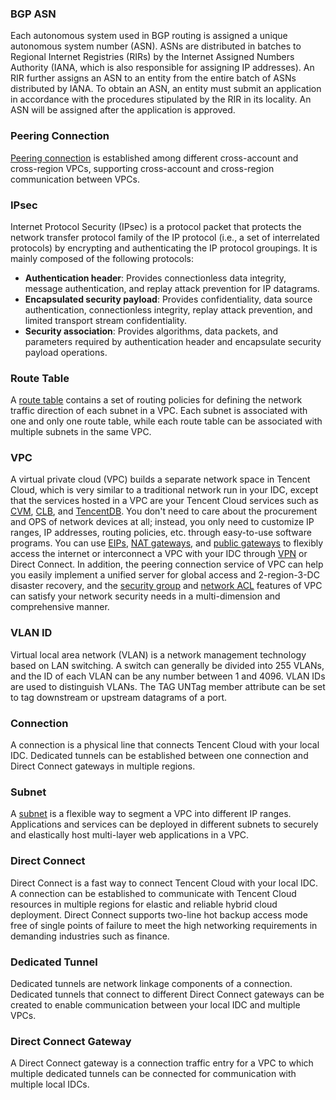### BGP ASN
Each autonomous system used in BGP routing is assigned a unique autonomous system number (ASN). ASNs are distributed in batches to Regional Internet Registries (RIRs) by the Internet Assigned Numbers Authority (IANA, which is also responsible for assigning IP addresses). An RIR further assigns an ASN to an entity from the entire batch of ASNs distributed by IANA. To obtain an ASN, an entity must submit an application in accordance with the procedures stipulated by the RIR in its locality. An ASN will be assigned after the application is approved.


### Peering Connection
<a href="https://intl.cloud.tencent.com/doc/product/215/5000" target="_blank">Peering connection</a> is established among different cross-account and cross-region VPCs, supporting cross-account and cross-region communication between VPCs.

### IPsec
Internet Protocol Security (IPsec) is a protocol packet that protects the network transfer protocol family of the IP protocol (i.e., a set of interrelated protocols) by encrypting and authenticating the IP protocol groupings.
It is mainly composed of the following protocols:
- **Authentication header**: Provides connectionless data integrity, message authentication, and replay attack prevention for IP datagrams.
- **Encapsulated security payload**: Provides confidentiality, data source authentication, connectionless integrity, replay attack prevention, and limited transport stream confidentiality.
- **Security association**: Provides algorithms, data packets, and parameters required by authentication header and encapsulate security payload operations.


### Route Table
A <a href="https://intl.cloud.tencent.com/doc/product/215/4954" target="_blank">route table</a> contains a set of routing policies for defining the network traffic direction of each subnet in a VPC. Each subnet is associated with one and only one route table, while each route table can be associated with multiple subnets in the same VPC.

### VPC
A virtual private cloud (VPC) builds a separate network space in Tencent Cloud, which is very similar to a traditional network run in your IDC, except that the services hosted in a VPC are your Tencent Cloud services such as <a href="https://intl.cloud.tencent.com/doc/product/213/495" target="_blank">CVM</a>, <a href="https://intl.cloud.tencent.com/doc/product/214/524" target="_blank">CLB</a>, and <a href="https://intl.cloud.tencent.com/document/product/236" target="_blank">TencentDB</a>. You don't need to care about the procurement and OPS of network devices at all; instead, you only need to customize IP ranges, IP addresses, routing policies, etc. through easy-to-use software programs. You can use <a href="https://intl.cloud.tencent.com/document/product/213/5733" target="_blank">EIPs</a>, <a href="https://intl.cloud.tencent.com/doc/product/215/4975" target="_blank">NAT gateways</a>, and <a href="https://intl.cloud.tencent.com/doc/product/215/4972" target="_blank">public gateways</a> to flexibly access the internet or interconnect a VPC with your IDC through <a href="https://intl.cloud.tencent.com/doc/product/215/4956" target="_blank">VPN</a> or Direct Connect. In addition, the peering connection service of VPC can help you easily implement a unified server for global access and 2-region-3-DC disaster recovery, and the <a href="https://intl.cloud.tencent.com/document/product/213/12452" target="_blank">security group</a> and <a href="https://intl.cloud.tencent.com/document/product/215/5132" target="_blank">network ACL</a> features of VPC can satisfy your network security needs in a multi-dimension and comprehensive manner.

### VLAN ID
Virtual local area network (VLAN) is a network management technology based on LAN switching. A switch can generally be divided into 255 VLANs, and the ID of each VLAN can be any number between 1 and 4096. VLAN IDs are used to distinguish VLANs. The TAG UNTag member attribute can be set to tag downstream or upstream datagrams of a port.


### Connection
A connection is a physical line that connects Tencent Cloud with your local IDC. Dedicated tunnels can be established between one connection and Direct Connect gateways in multiple regions.

### Subnet
A <a href="https://intl.cloud.tencent.com/document/product/215/535" target="_blank">subnet</a> is a flexible way to segment a VPC into different IP ranges. Applications and services can be deployed in different subnets to securely and elastically host multi-layer web applications in a VPC.

### Direct Connect
Direct Connect is a fast way to connect Tencent Cloud with your local IDC. A connection can be established to communicate with Tencent Cloud resources in multiple regions for elastic and reliable hybrid cloud deployment. Direct Connect supports two-line hot backup access mode free of single points of failure to meet the high networking requirements in demanding industries such as finance.

### Dedicated Tunnel
Dedicated tunnels are network linkage components of a connection. Dedicated tunnels that connect to different Direct Connect gateways can be created to enable communication between your local IDC and multiple VPCs.

### Direct Connect Gateway
A Direct Connect gateway is a connection traffic entry for a VPC to which multiple dedicated tunnels can be connected for communication with multiple local IDCs.




